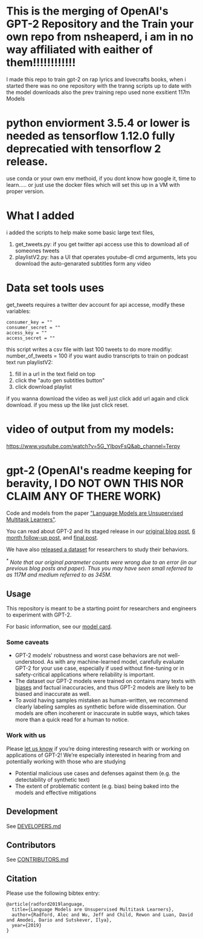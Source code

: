# This is the merging of OpenAI's GPT-2 Repository and the Train your own repo from nsheaperd, i am in no way affiliated with eaither of them!!!!!!!!!!!!
I made this repo to train gpt-2 on rap lyrics and lovecrafts books, 
when i started there was no one repository with the tranng scripts up to date with the model downloads
also the prev training repo used none exsitient 117m Models

# python enviorment 3.5.4 or lower is needed as tensorflow 1.12.0 fully deprecatied with tensorflow 2 release.
use conda or your own env methoid, if you dont know how google it, time to learn.....
or just use the docker files which will set this up in a VM with proper version.

# What I added
i added the scripts to help make some basic large text files,
1. get_tweets.py: if you get twitter api access use this to download all of someones tweets
2. playlistV2.py: has a UI that operates youtube-dl cmd arguments, lets you download the auto-genarated subtitles form any video

# Data set tools uses
get_tweets requires a twitter dev account for api accesse,
modify these variables:

	consumer_key = ""
	consumer_secret = ""
	access_key = ""
	access_secret = ""
	

this script writes a csv file with last 100 tweets to do more modifiy:
	number_of_tweets = 100
if you want audio transcripts to train on podcast text run playlistV2:
1. fill in a url in the text field on top
2. click the "auto gen subtitles button"
3. click download playlist

if you wanna download the video as well just click add url again and click download.
if you mess up the like just click reset.

# video of output from my models:
https://www.youtube.com/watch?v=5G_YIbovFsQ&ab_channel=Terpy

# gpt-2 (OpenAI's readme keeping for beravity, I DO NOT OWN THIS NOR CLAIM ANY OF THERE WORK)

Code and models from the paper ["Language Models are Unsupervised Multitask Learners"](https://d4mucfpksywv.cloudfront.net/better-language-models/language-models.pdf).

You can read about GPT-2 and its staged release in our [original blog post](https://blog.openai.com/better-language-models/), [6 month follow-up post](https://openai.com/blog/gpt-2-6-month-follow-up/), and [final post](https://www.openai.com/blog/gpt-2-1-5b-release/).

We have also [released a dataset](https://github.com/openai/gpt-2-output-dataset) for researchers to study their behaviors.

<sup>*</sup> *Note that our original parameter counts were wrong due to an error (in our previous blog posts and paper).  Thus you may have seen small referred to as 117M and medium referred to as 345M.*

## Usage

This repository is meant to be a starting point for researchers and engineers to experiment with GPT-2.

For basic information, see our [model card](./model_card.md).

### Some caveats

- GPT-2 models' robustness and worst case behaviors are not well-understood.  As with any machine-learned model, carefully evaluate GPT-2 for your use case, especially if used without fine-tuning or in safety-critical applications where reliability is important.
- The dataset our GPT-2 models were trained on contains many texts with [biases](https://twitter.com/TomerUllman/status/1101485289720242177) and factual inaccuracies, and thus GPT-2 models are likely to be biased and inaccurate as well.
- To avoid having samples mistaken as human-written, we recommend clearly labeling samples as synthetic before wide dissemination.  Our models are often incoherent or inaccurate in subtle ways, which takes more than a quick read for a human to notice.

### Work with us

Please [let us know](mailto:languagequestions@openai.com) if you’re doing interesting research with or working on applications of GPT-2!  We’re especially interested in hearing from and potentially working with those who are studying
- Potential malicious use cases and defenses against them (e.g. the detectability of synthetic text)
- The extent of problematic content (e.g. bias) being baked into the models and effective mitigations

## Development

See [DEVELOPERS.md](./DEVELOPERS.md)

## Contributors

See [CONTRIBUTORS.md](./CONTRIBUTORS.md)

## Citation

Please use the following bibtex entry:
```
@article{radford2019language,
  title={Language Models are Unsupervised Multitask Learners},
  author={Radford, Alec and Wu, Jeff and Child, Rewon and Luan, David and Amodei, Dario and Sutskever, Ilya},
  year={2019}
}
```
